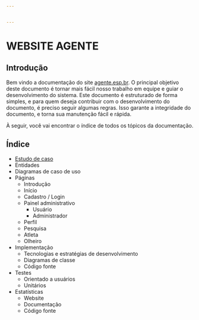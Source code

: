 ```yaml
---


---
```


<h1 id="website-agente">WEBSITE AGENTE</h1>
<h2 id="introdução">Introdução</h2>
<p>Bem vindo a documentação do site <a href="http://agente.esp.br">agente.esp.br</a>. O principal objetivo deste documento é tornar mais fácil nosso trabalho em equipe e guiar o desenvolvimento do sistema. Este documento é estruturado de forma simples, e para quem deseja contribuir com o desenvolvimento do documento, é preciso seguir algumas regras. Isso garante a integridade do documento, e torna sua manutenção fácil e rápida.</p>
<p>À seguir, você vai encontrar o índice de todos os tópicos da documentação.</p>
<h2 id="índice">Índice</h2>
<ul>
<li><a href="docs/estudo_de_caso.md">Estudo de caso</a></li>
<li>Entidades</li>
<li>Diagramas de caso de uso</li>
<li>Páginas
<ul>
<li>Introdução</li>
<li>Início</li>
<li>Cadastro / Login</li>
<li>Painel administrativo
<ul>
<li>Usuário</li>
<li>Administrador</li>
</ul>
</li>
<li>Perfil</li>
<li>Pesquisa</li>
<li>Atleta</li>
<li>Olheiro</li>
</ul>
</li>
<li>Implementação
<ul>
<li>Tecnologias e estratégias de desenvolvimento</li>
<li>Diagramas de classe</li>
<li>Código fonte</li>
</ul>
</li>
<li>Testes
<ul>
<li>Orientado a usuários</li>
<li>Unitários</li>
</ul>
</li>
<li>Estatísticas
<ul>
<li>Website</li>
<li>Documentação</li>
<li>Código fonte</li>
</ul>
</li>
</ul>

